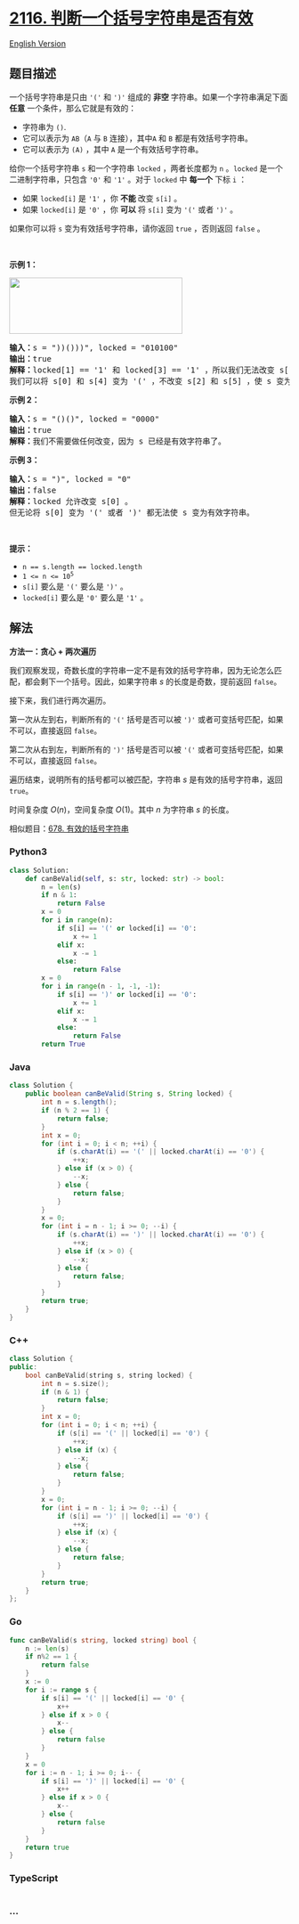 # [2116. 判断一个括号字符串是否有效](https://leetcode.cn/problems/check-if-a-parentheses-string-can-be-valid)

[English Version](/solution/2100-2199/2116.Check%20if%20a%20Parentheses%20String%20Can%20Be%20Valid/README_EN.md)

## 题目描述

<!-- 这里写题目描述 -->

<p>一个括号字符串是只由&nbsp;<code>'('</code> 和&nbsp;<code>')'</code>&nbsp;组成的&nbsp;<strong>非空</strong>&nbsp;字符串。如果一个字符串满足下面 <b>任意</b>&nbsp;一个条件，那么它就是有效的：</p>

<ul>
	<li>字符串为&nbsp;<code>()</code>.</li>
	<li>它可以表示为 <code>AB</code><span style="">（</span><code>A</code>&nbsp;与&nbsp;<code>B</code>&nbsp;连接），其中<code>A</code> 和&nbsp;<code>B</code>&nbsp;都是有效括号字符串。</li>
	<li>它可以表示为&nbsp;<code>(A)</code>&nbsp;，其中&nbsp;<code>A</code>&nbsp;是一个有效括号字符串。</li>
</ul>

<p>给你一个括号字符串&nbsp;<code>s</code>&nbsp;和一个字符串&nbsp;<code>locked</code>&nbsp;，两者长度都为&nbsp;<code>n</code>&nbsp;。<code>locked</code>&nbsp;是一个二进制字符串，只包含&nbsp;<code>'0'</code>&nbsp;和&nbsp;<code>'1'</code>&nbsp;。对于&nbsp;<code>locked</code>&nbsp;中&nbsp;<strong>每一个</strong>&nbsp;下标&nbsp;<code>i</code> ：</p>

<ul>
	<li>如果&nbsp;<code>locked[i]</code>&nbsp;是&nbsp;<code>'1'</code>&nbsp;，你 <strong>不能</strong>&nbsp;改变&nbsp;<code>s[i]</code>&nbsp;。</li>
	<li>如果&nbsp;<code>locked[i]</code>&nbsp;是&nbsp;<code>'0'</code>&nbsp;，你&nbsp;<strong>可以</strong>&nbsp;将&nbsp;<code>s[i]</code>&nbsp;变为&nbsp;<code>'('</code>&nbsp;或者&nbsp;<code>')'</code>&nbsp;。</li>
</ul>

<p>如果你可以将 <code>s</code>&nbsp;变为有效括号字符串，请你返回&nbsp;<code>true</code>&nbsp;，否则返回&nbsp;<code>false</code>&nbsp;。</p>

<p>&nbsp;</p>

<p><strong>示例 1：</strong></p>

<p><img alt="" src="https://fastly.jsdelivr.net/gh/doocs/leetcode@main/solution/2100-2199/2116.Check%20if%20a%20Parentheses%20String%20Can%20Be%20Valid/images/eg1.png" style="width: 311px; height: 101px;" /></p>

<pre>
<b>输入：</b>s = "))()))", locked = "010100"
<b>输出：</b>true
<b>解释：</b>locked[1] == '1' 和 locked[3] == '1' ，所以我们无法改变 s[1] 或者 s[3] 。
我们可以将 s[0] 和 s[4] 变为 '(' ，不改变 s[2] 和 s[5] ，使 s 变为有效字符串。</pre>

<p><strong>示例 2：</strong></p>

<pre>
<b>输入：</b>s = "()()", locked = "0000"
<b>输出：</b>true
<b>解释：</b>我们不需要做任何改变，因为 s 已经是有效字符串了。
</pre>

<p><strong>示例 3：</strong></p>

<pre>
<b>输入：</b>s = ")", locked = "0"
<b>输出：</b>false
<b>解释：</b>locked 允许改变 s[0] 。
但无论将 s[0] 变为 '(' 或者 ')' 都无法使 s 变为有效字符串。
</pre>

<p>&nbsp;</p>

<p><strong>提示：</strong></p>

<ul>
	<li><code>n == s.length == locked.length</code></li>
	<li><code>1 &lt;= n &lt;= 10<sup>5</sup></code></li>
	<li><code>s[i]</code>&nbsp;要么是&nbsp;<code>'('</code>&nbsp;要么是&nbsp;<code>')'</code>&nbsp;。</li>
	<li><code>locked[i]</code> 要么是&nbsp;<code>'0'</code>&nbsp;要么是&nbsp;<code>'1'</code> 。</li>
</ul>

## 解法

<!-- 这里可写通用的实现逻辑 -->

**方法一：贪心 + 两次遍历**

我们观察发现，奇数长度的字符串一定不是有效的括号字符串，因为无论怎么匹配，都会剩下一个括号。因此，如果字符串 $s$ 的长度是奇数，提前返回 `false`。

接下来，我们进行两次遍历。

第一次从左到右，判断所有的 `'('` 括号是否可以被 `')'` 或者可变括号匹配，如果不可以，直接返回 `false`。

第二次从右到左，判断所有的 `')'` 括号是否可以被 `'('` 或者可变括号匹配，如果不可以，直接返回 `false`。

遍历结束，说明所有的括号都可以被匹配，字符串 $s$ 是有效的括号字符串，返回 `true`。

时间复杂度 $O(n)$，空间复杂度 $O(1)$。其中 $n$ 为字符串 $s$ 的长度。

相似题目：[678. 有效的括号字符串](/solution/0600-0699/0678.Valid%20Parenthesis%20String/README.md)

<!-- tabs:start -->

### **Python3**

<!-- 这里可写当前语言的特殊实现逻辑 -->

```python
class Solution:
    def canBeValid(self, s: str, locked: str) -> bool:
        n = len(s)
        if n & 1:
            return False
        x = 0
        for i in range(n):
            if s[i] == '(' or locked[i] == '0':
                x += 1
            elif x:
                x -= 1
            else:
                return False
        x = 0
        for i in range(n - 1, -1, -1):
            if s[i] == ')' or locked[i] == '0':
                x += 1
            elif x:
                x -= 1
            else:
                return False
        return True
```

### **Java**

<!-- 这里可写当前语言的特殊实现逻辑 -->

```java
class Solution {
    public boolean canBeValid(String s, String locked) {
        int n = s.length();
        if (n % 2 == 1) {
            return false;
        }
        int x = 0;
        for (int i = 0; i < n; ++i) {
            if (s.charAt(i) == '(' || locked.charAt(i) == '0') {
                ++x;
            } else if (x > 0) {
                --x;
            } else {
                return false;
            }
        }
        x = 0;
        for (int i = n - 1; i >= 0; --i) {
            if (s.charAt(i) == ')' || locked.charAt(i) == '0') {
                ++x;
            } else if (x > 0) {
                --x;
            } else {
                return false;
            }
        }
        return true;
    }
}
```

### **C++**

```cpp
class Solution {
public:
    bool canBeValid(string s, string locked) {
        int n = s.size();
        if (n & 1) {
            return false;
        }
        int x = 0;
        for (int i = 0; i < n; ++i) {
            if (s[i] == '(' || locked[i] == '0') {
                ++x;
            } else if (x) {
                --x;
            } else {
                return false;
            }
        }
        x = 0;
        for (int i = n - 1; i >= 0; --i) {
            if (s[i] == ')' || locked[i] == '0') {
                ++x;
            } else if (x) {
                --x;
            } else {
                return false;
            }
        }
        return true;
    }
};
```

### **Go**

```go
func canBeValid(s string, locked string) bool {
	n := len(s)
	if n%2 == 1 {
		return false
	}
	x := 0
	for i := range s {
		if s[i] == '(' || locked[i] == '0' {
			x++
		} else if x > 0 {
			x--
		} else {
			return false
		}
	}
	x = 0
	for i := n - 1; i >= 0; i-- {
		if s[i] == ')' || locked[i] == '0' {
			x++
		} else if x > 0 {
			x--
		} else {
			return false
		}
	}
	return true
}
```

### **TypeScript**

<!-- 这里可写当前语言的特殊实现逻辑 -->

```ts

```

### **...**

```

```

<!-- tabs:end -->
